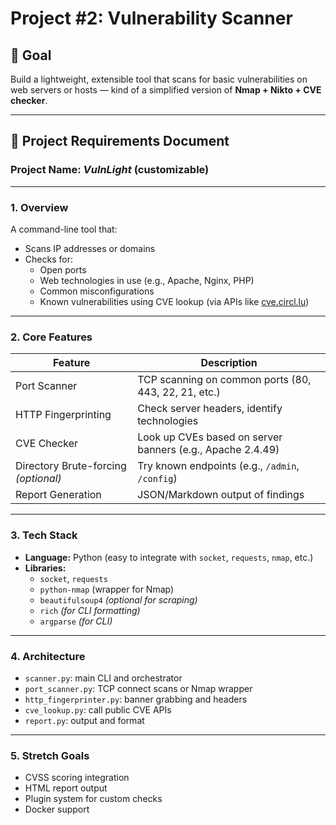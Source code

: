 # Project #2: Vulnerability Scanner

## 🎯 Goal

Build a lightweight, extensible tool that scans for basic vulnerabilities on web servers or hosts — kind of a simplified version of **Nmap + Nikto + CVE checker**.

---

## 📝 Project Requirements Document

### **Project Name:** *VulnLight* (customizable)

---

### 1. Overview

A command-line tool that:

- Scans IP addresses or domains  
- Checks for:
  - Open ports  
  - Web technologies in use (e.g., Apache, Nginx, PHP)  
  - Common misconfigurations  
  - Known vulnerabilities using CVE lookup (via APIs like [cve.circl.lu](https://cve.circl.lu))  

---

### 2. Core Features

| **Feature**                  | **Description**                                                    |
|-----------------------------|--------------------------------------------------------------------|
| Port Scanner                | TCP scanning on common ports (80, 443, 22, 21, etc.)               |
| HTTP Fingerprinting         | Check server headers, identify technologies                        |
| CVE Checker                 | Look up CVEs based on server banners (e.g., Apache 2.4.49)         |
| Directory Brute-forcing *(optional)* | Try known endpoints (e.g., `/admin`, `/config`)                  |
| Report Generation           | JSON/Markdown output of findings                                   |

---

### 3. Tech Stack

- **Language:** Python (easy to integrate with `socket`, `requests`, `nmap`, etc.)
- **Libraries:**
  - `socket`, `requests`
  - `python-nmap` (wrapper for Nmap)
  - `beautifulsoup4` *(optional for scraping)*
  - `rich` *(for CLI formatting)*
  - `argparse` *(for CLI)*

---

### 4. Architecture

- `scanner.py`: main CLI and orchestrator  
- `port_scanner.py`: TCP connect scans or Nmap wrapper  
- `http_fingerprinter.py`: banner grabbing and headers  
- `cve_lookup.py`: call public CVE APIs  
- `report.py`: output and format  

---

### 5. Stretch Goals

- CVSS scoring integration  
- HTML report output  
- Plugin system for custom checks  
- Docker support